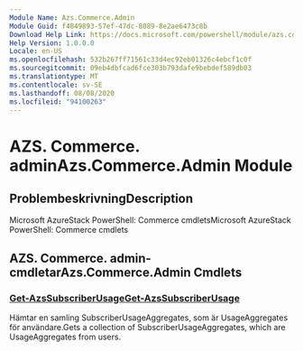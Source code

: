 ```yaml
---
Module Name: Azs.Commerce.Admin
Module Guid: f4849893-57ef-47dc-8089-8e2ae6473c8b
Download Help Link: https://docs.microsoft.com/powershell/module/azs.commerce.admin
Help Version: 1.0.0.0
Locale: en-US
ms.openlocfilehash: 532b267ff71561c33d4ec92eb01326c4ebcf1c0f
ms.sourcegitcommit: 09eb4dbfcad6fce303b793dafe9bebdef589db03
ms.translationtype: MT
ms.contentlocale: sv-SE
ms.lasthandoff: 08/08/2020
ms.locfileid: "94100263"
---
```

# <span data-ttu-id="5feb8-101">AZS. Commerce. admin</span><span class="sxs-lookup"><span data-stu-id="5feb8-101">Azs.Commerce.Admin Module</span></span>
## <span data-ttu-id="5feb8-102">Problembeskrivning</span><span class="sxs-lookup"><span data-stu-id="5feb8-102">Description</span></span>
<span data-ttu-id="5feb8-103">Microsoft AzureStack PowerShell: Commerce cmdlets</span><span class="sxs-lookup"><span data-stu-id="5feb8-103">Microsoft AzureStack PowerShell: Commerce cmdlets</span></span>

## <span data-ttu-id="5feb8-104">AZS. Commerce. admin-cmdletar</span><span class="sxs-lookup"><span data-stu-id="5feb8-104">Azs.Commerce.Admin Cmdlets</span></span>
### [<span data-ttu-id="5feb8-105">Get-AzsSubscriberUsage</span><span class="sxs-lookup"><span data-stu-id="5feb8-105">Get-AzsSubscriberUsage</span></span>](Get-AzsSubscriberUsage.md)
<span data-ttu-id="5feb8-106">Hämtar en samling SubscriberUsageAggregates, som är UsageAggregates för användare.</span><span class="sxs-lookup"><span data-stu-id="5feb8-106">Gets a collection of SubscriberUsageAggregates, which are UsageAggregates from users.</span></span>

